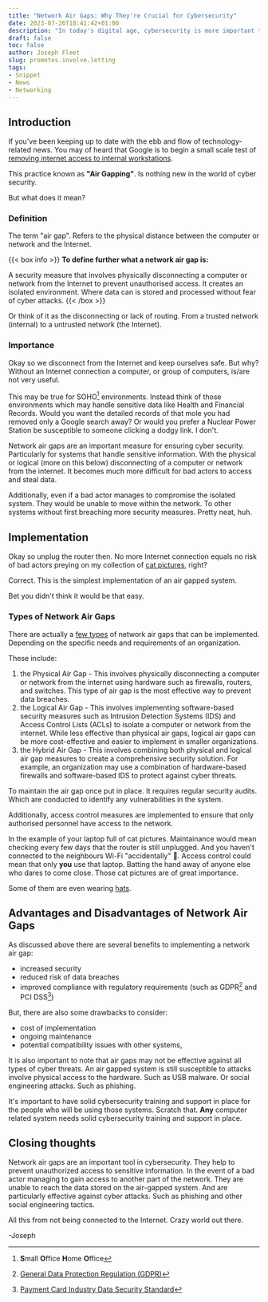 ```yaml
---
title: "Network Air Gaps: Why They're Crucial for Cybersecurity"
date: 2023-07-26T18:41:42+01:00
description: "In today's digital age, cybersecurity is more important than ever before. One of the most effective ways to protect against cyber threats is by implementing network air gaps. These are physical or virtual barriers that isolate critical systems from the rest of a network. In this blog article, we'll explore why network air gaps are crucial for cybersecurity."
draft: false
toc: false
author: Joseph Fleet
slug: promotes.involve.letting
tags:
- Snippet
- News
- Networking
---
```


## Introduction

If you've been keeping up to date with the ebb and flow of technology-related news. You may of heard that Google is to begin a small scale test of [removing internet access to internal workstations](https://www.theregister.com/2023/07/19/google_cuts_internet/).

This practice known as **"Air Gapping"**. Is nothing new in the world of cyber security. 

But what does it mean?

### Definition
The term "air gap". Refers to the physical distance between the computer or network and the Internet.

{{< box info >}}
**To define further what a network air gap is:**

A security measure that involves physically disconnecting a computer or network from the Internet to prevent unauthorised access. It creates an isolated environment. Where data can is stored and processed without fear of cyber attacks.
{{< /box >}}

Or think of it as the disconnecting or lack of routing. From a trusted network (internal) to a untrusted network (the Internet).

### Importance

Okay so we disconnect from the Internet and keep ourselves safe. But why? Without an Internet connection a computer, or group of computers, is/are not very useful.

This may be true for SOHO[^1] environments. Instead think of those environments which may handle sensitive data like Health and Financial Records. Would you want the detailed records of that mole you had removed only a Google search away? Or would you prefer a Nuclear Power Station be susceptible to someone clicking a dodgy link. I don't.

Network air gaps are an important measure for ensuring cyber security. Particularly for systems that handle sensitive information. With the physical or logical (more on this below) disconnecting of a computer or network from the internet. It becomes much more difficult for bad actors to access and steal data. 

Additionally, even if a bad actor manages to compromise the isolated system. They would be unable to move within the network. To other systems without first breaching more security measures. Pretty neat, huh.

## Implementation

Okay so unplug the router then. No more Internet connection equals no risk of bad actors preying on my collection of [cat pictures](https://icanhas.cheezburger.com/), right?

Correct. This is the simplest implementation of an air gapped system.

Bet you didn't think it would be that easy.

### Types of Network Air Gaps

There are actually a [few types](https://simplicable.com/IT/air-gap) of network air gaps that can be implemented. Depending on the specific needs and requirements of an organization. 

These include:

1. the Physical Air Gap - This involves physically disconnecting a computer or network from the internet using hardware such as firewalls, routers, and switches. This type of air gap is the most effective way to prevent data breaches.
2. the Logical Air Gap - This involves implementing software-based security measures such as Intrusion Detection Systems (IDS) and Access Control Lists (ACLs) to isolate a computer or network from the internet. While less effective than physical air gaps, logical air gaps can be more cost-effective and easier to implement in smaller organizations.
3. the Hybrid Air Gap - This involves combining both physical and logical air gap measures to create a comprehensive security solution. For example, an organization may use a combination of hardware-based firewalls and software-based IDS to protect against cyber threats.

To maintain the air gap once put in place. It requires regular security audits. Which are conducted to identify any vulnerabilities in the system.

Additionally, access control measures are implemented to ensure that only authorised personnel have access to the network. 

In the example of your laptop full of cat pictures. Maintainance would mean checking every few days that the router is still unplugged. And you haven't connected to the neighbours Wi-Fi "accidentally" 🤥. Access control could mean that only **you** use that laptop. Batting the hand away of anyone else who dares to come close. Those cat pictures are of great importance. 

Some of them are even wearing [hats](https://i.chzbgr.com/full/9735166720/h11F93FEF/hat-cats_and_cowboy_hats).

## Advantages and Disadvantages of Network Air Gaps

As discussed above there are several benefits to implementing a network air gap:
- increased security
- reduced risk of data breaches
- improved compliance with regulatory requirements (such as GDPR[^2] and PCI DSS[^3])

But, there are also some drawbacks to consider:
- cost of implementation 
- ongoing maintenance
- potential compatibility issues with other systems, 

It is also important to note that air gaps may not be effective against all types of cyber threats. An air gapped system is still susceptible to attacks involve physical access to the hardware. Such as USB malware. Or social engineering attacks. Such as phishing.

It's important to have solid cybersecurity training and support in place for the people who will be using those systems. Scratch that. **Any** computer related system needs solid cybersecurity training and support in place.

## Closing thoughts

Network air gaps are an important tool in cybersecurity. They help to prevent unauthorized access to sensitive information. In the event of a bad actor managing to gain access to another part of the network. They are unable to reach the data stored on the air-gapped system. And are particularly effective against cyber attacks. Such as phishing and other social engineering tactics.

All this from not being connected to the Internet. Crazy world out there.

-Joseph

[^1]: **S**mall **O**ffice **H**ome **O**ffice
[^2]: [General Data Protection Regulation (GDPR)](https://www.gov.uk/data-protection)
[^3]: [Payment Card Industry Data Security Standard](https://www.pcisecuritystandards.org/)